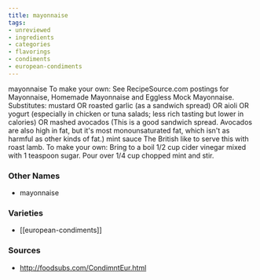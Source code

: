 ```yaml
---
title: mayonnaise
tags:
- unreviewed
- ingredients
- categories
- flavorings
- condiments
- european-condiments
---
```

mayonnaise To make your own: See RecipeSource.com postings for Mayonnaise, Homemade Mayonnaise and Eggless Mock Mayonnaise. Substitutes: mustard OR roasted garlic (as a sandwich spread) OR aioli OR yogurt (especially in chicken or tuna salads; less rich tasting but lower in calories) OR mashed avocados (This is a good sandwich spread. Avocados are also high in fat, but it's most monounsaturated fat, which isn't as harmful as other kinds of fat.) mint sauce The British like to serve this with roast lamb. To make your own: Bring to a boil 1/2 cup cider vinegar mixed with 1 teaspoon sugar. Pour over 1/4 cup chopped mint and stir.

### Other Names

* mayonnaise

### Varieties

* [[european-condiments]]

### Sources
* http://foodsubs.com/CondimntEur.html

